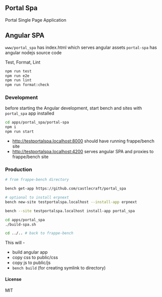 ## Portal Spa

Portal Single Page Application

## Angular SPA

`www/portal_spa` has index.html which serves angular assets
`portal-spa` has angular nodejs source code

Test, Format, Lint

```sh
npm run test
npm run e2e
npm run lint
npm run format:check
```

### Development

before starting the Angular development, start bench and sites with `portal_spa` app installed

```sh
cd apps/portal_spa/portal-spa
npm i
npm run start
```

- http://testportalspa.localhost:8000 should have running frappe/bench site
- http://testportalspa.localhost:4200 serves angular SPA and proxies to frappe/bench site

### Production

```sh
# from frappe-bench directory

bench get-app https://github.com/castlecraft/portal_spa

# optional to install erpnext
bench new-site testportalspa.localhost --install-app erpnext

bench --site testportalspa.localhost install-app portal_spa

cd apps/portal_spa
./build-spa.sh

cd ../.. # back to frappe-bench
```

This will -

- build angular app
- copy css to public/css
- copy js to public/js
- `bench build` (for creating symlink to directory)

#### License

MIT
